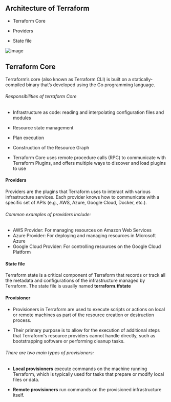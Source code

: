 ## Architecture of Terraform
* Terraform Core
  
* Providers
  
* State file

![image](https://github.com/user-attachments/assets/5da053a0-0930-41c7-9d7d-2a1297c6a725)

## Terraform Core
Terraform’s core (also known as Terraform CLI) is built on a statically-compiled binary that’s developed using the Go programming language.

###### Responsibilities of terraform Core
* Infrastructure as code: reading and interpolating configuration files and modules
  
* Resource state management
  
* Plan execution
  
* Construction of the Resource Graph
  
* Terraform Core uses remote procedure calls (RPC) to communicate with Terraform Plugins, and offers multiple ways to discover and load plugins to use

#### Providers
Providers are the plugins that Terraform uses to interact with various infrastructure services.
Each provider knows how to communicate with a specific set of APIs (e.g., AWS, Azure, Google Cloud, Docker, etc.).

###### Common examples of providers include:
* AWS Provider: For managing resources on Amazon Web Services
* Azure Provider: For deploying and managing resources in Microsoft Azure
* Google Cloud Provider: For controlling resources on the Google Cloud Platform

#### State file
Terraform state is a critical component of Terraform that records or track all the metadata and configurations of the infrastructure managed by Terraform. The state file is usually named **terraform.tfstate**

#### Provisioner
* Provisioners in Terraform are used to execute scripts or actions on local or remote machines as part of the resource creation or destruction process. 

* Their primary purpose is to allow for the execution of additional steps that Terraform's resource providers cannot handle directly, such as bootstrapping software or performing cleanup tasks.

###### There are two main types of provisioners: 
* **Local provisioners** execute commands on the machine running Terraform, which is typically used for tasks that prepare or modify local files or data.
  
* **Remote provisioners** run commands on the provisioned infrastructure itself. 
